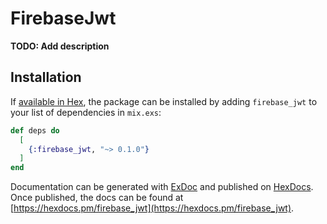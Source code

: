 # FirebaseJwt

**TODO: Add description**

## Installation

If [available in Hex](https://hex.pm/docs/publish), the package can be installed
by adding `firebase_jwt` to your list of dependencies in `mix.exs`:

```elixir
def deps do
  [
    {:firebase_jwt, "~> 0.1.0"}
  ]
end
```

Documentation can be generated with [ExDoc](https://github.com/elixir-lang/ex_doc)
and published on [HexDocs](https://hexdocs.pm). Once published, the docs can
be found at [https://hexdocs.pm/firebase_jwt](https://hexdocs.pm/firebase_jwt).

